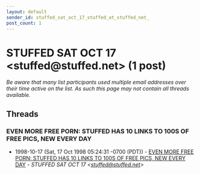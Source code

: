 ```yaml
---
layout: default
sender_id: stuffed_sat_oct_17_stuffed_at_stuffed_net_
post_count: 1
---
```


# STUFFED SAT OCT 17 <stuffed<span>@</span>stuffed.net> (1 post)

_Be aware that many list participants used multiple email addresses over their time active on the list. As such this page may not contain all threads available._

## Threads

### EVEN MORE FREE PORN: STUFFED HAS 10 LINKS TO 100S OF FREE PICS, NEW EVERY DAY
+ 1998-10-17 (Sat, 17 Oct 1998 05:24:31 -0700 (PDT)) - [EVEN MORE FREE PORN: STUFFED HAS 10 LINKS TO 100S OF FREE PICS, NEW EVERY DAY](/archive/1998/10/c4fbdf489ed8d0ad4ef36188e1dd834e88dc45c1cc88d128863d26566b1c2529) - _STUFFED SAT OCT 17 \<stuffed@stuffed.net\>_

